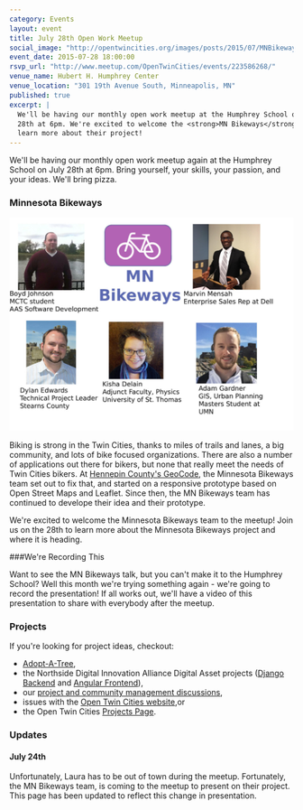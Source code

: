 ```yaml
---
category: Events
layout: event
title: July 28th Open Work Meetup
social_image: "http://opentwincities.org/images/posts/2015/07/MNBikeways.jpg"
event_date: 2015-07-28 18:00:00
rsvp_url: "http://www.meetup.com/OpenTwinCities/events/223586268/"
venue_name: Hubert H. Humphrey Center 
venue_location: "301 19th Avenue South, Minneapolis, MN"
published: true 
excerpt: |
  We'll be having our monthly open work meetup at the Humphrey School on July 
  28th at 6pm. We're excited to welcome the <strong>MN Bikeways</strong> team and
  learn more about their project!
---
```


We'll be having our monthly open work meetup again at the Humphrey School on
July 28th at 6pm. Bring yourself, your skills, your passion, and your ideas.
We'll bring pizza.

### Minnesota Bikeways

![Minnesota Bikeways Team](/images/posts/2015/07/MNBikeways.jpg)

Biking is strong in the Twin Cities, thanks to miles of trails and lanes, a big 
community, and lots of bike focused organizations. There are also a number of 
applications out there for bikers, but none that really meet the needs of Twin 
Cities bikers. At [Hennepin County's GeoCode](/2015/02/22/geocode-projects/#minnesota_bike_ways), 
the Minnesota Bikeways team set out to fix that, and started on a responsive 
prototype based on Open Street Maps and Leaflet. Since then, the MN Bikeways 
team has continued to develope their idea and their prototype. 

We're excited to welcome the Minnesota Bikeways team to the meetup! Join us on 
the 28th to learn more about the Minnesota Bikeways project and where it 
is heading.

###We're Recording This

Want to see the MN Bikeways talk, but you can't make it to the Humphrey School? 
Well this month we're trying something again - we're going to record the 
presentation! If all works out, we'll have a video of this presentation to 
share with everybody after the meetup.

### Projects

If you're looking for project ideas, checkout: 

- [Adopt-A-Tree](https://github.com/ballPointPenguin/adopt-a-tree),
- the Northside Digital Innovation Alliance Digital Asset projects 
  ([Django Backend](https://github.com/OpenTwinCities/ndia-django) and 
  [Angular Frontend](https://github.com/OpenTwinCities/ndia-angular)),
- our [project and community management discussions](http://bit.ly/manageOTC),
- issues with the [Open Twin Cities website](https://github.com/OpenTwinCities/opentwincities.github.com),or 
- the Open Twin Cities [Projects Page](/projects).

### Updates

#### July 24th

Unfortunately, Laura has to be out of town during the meetup. Fortunately, the
MN Bikeways team, is coming to the meetup to present on their project. This
page has been updated to reflect this change in presentation.
